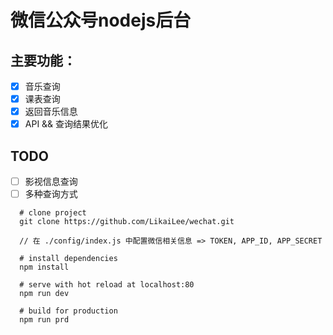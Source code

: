 # 微信公众号nodejs后台

## 主要功能：
  - [x] 音乐查询
  - [x] 课表查询
  - [x] 返回音乐信息
  - [x] API && 查询结果优化

## TODO
  - [ ] 影视信息查询
  - [ ] 多种查询方式

```
  # clone project
  git clone https://github.com/LikaiLee/wechat.git

  // 在 ./config/index.js 中配置微信相关信息 => TOKEN, APP_ID, APP_SECRET
  
  # install dependencies
  npm install

  # serve with hot reload at localhost:80
  npm run dev

  # build for production
  npm run prd

```
